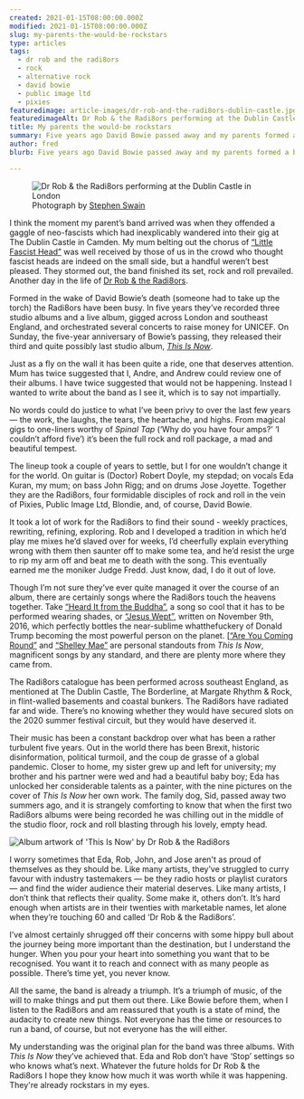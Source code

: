 ```yaml
---
created: 2021-01-15T08:00:00.000Z
modified: 2021-01-15T08:00:00.000Z
slug: my-parents-the-would-be-rockstars
type: articles
tags:
  - dr rob and the radi8ors
  - rock
  - alternative rock
  - david bowie
  - public image ltd
  - pixies
featuredimage: article-images/dr-rob-and-the-radi8ors-dublin-castle.jpg
featuredimageAlt: Dr Rob & the Radi8ors performing at the Dublin Castle in London
title: My parents the would-be rockstars
summary: Five years ago David Bowie passed away and my parents formed a band. Three albums later it’s safe to say they done him proud
author: fred
blurb: Five years ago David Bowie passed away and my parents formed a band. Three albums and boatload of work later it’s safe to say they done him proud.

---
```


<figure class="wide">
  <img src="article-images/dr-rob-and-the-radi8ors-dublin-castle.jpg" alt="Dr Rob & the Radi8ors performing at the Dublin Castle in London" />
  <figcaption>Photograph by <a href="https://stephenswain.com/">Stephen Swain</a></figcaption>
</figure>

I think the moment my parent’s band arrived was when they offended a gaggle of neo-fascists which had inexplicably wandered into their gig at The Dublin Castle in Camden. My mum belting out the chorus of [“Little Fascist Head”](https://open.spotify.com/track/5psqNazINfXyHORVlRkXJo) was well received by those of us in the crowd who thought fascist heads are indeed on the small side, but a handful weren’t best pleased. They stormed out, the band finished its set, rock and roll prevailed. Another day in the life of [Dr Rob & the Radi8ors](theradi8ors.com).

Formed in the wake of David Bowie’s death (someone had to take up the torch) the Radi8ors have been busy. In five years they’ve recorded three studio albums and a live album, gigged across London and southeast England, and orchestrated several concerts to raise money for UNICEF. On Sunday, the five-year anniversary of Bowie’s passing, they released their third and quite possibly last studio album, [_This Is Now_](https://open.spotify.com/album/2idIvKgMFDUWBSBHUfV4rh).

Just as a fly on the wall it has been quite a ride, one that deserves attention. Mum has twice suggested that I, Andre, and Andrew could review one of their albums. I have twice suggested that would not be happening. Instead I wanted to write about the band as I see it, which is to say not impartially.

No words could do justice to what I’ve been privy to over the last few years — the work, the laughs, the tears, the heartache, and highs. From magical gigs to one-liners worthy of _Spinal Tap_ (‘Why do you have four amps?’ ‘I couldn’t afford five’) it’s been the full rock and roll package, a mad and beautiful tempest.

The lineup took a couple of years to settle, but I for one wouldn’t change it for the world. On guitar is (Doctor) Robert Doyle, my stepdad; on vocals Eda Kuran, my mum; on bass John Rigg; and on drums Jose Joyette. Together they are the Radi8ors, four formidable disciples of rock and roll in the vein of Pixies, Public Image Ltd, Blondie, and, of course, David Bowie.

It took a lot of work for the Radi8ors to find their sound - weekly practices, rewriting, refining, exploring. Rob and I developed a tradition in which he’d play me mixes he’d slaved over for weeks, I’d cheerfully explain everything wrong with them then saunter off to make some tea, and he’d resist the urge to rip my arm off and beat me to death with the song. This eventually earned me the moniker Judge Fredd. Just know, dad, I do it out of love.  

Though I’m not sure they’ve ever quite managed it over the course of an album, there are certainly songs where the Radi8ors touch the heavens together. Take [“Heard It from the Buddha”](https://open.spotify.com/track/5zRtYigl7WqFHao2CioKPy), a song so cool that it has to be performed wearing shades, or [“Jesus Wept”](https://open.spotify.com/track/4Os5rR5maWJ4zxS87eqkJz), written on November 9th, 2016, which perfectly bottles the near-sublime whatthefuckery of Donald Trump becoming the most powerful person on the planet. [[“Are You Coming Round”](https://open.spotify.com/track/2H0r8fsNmtDqTuX9quSsoo) and [“Shelley Mae”](https://open.spotify.com/track/6qKdClJGyGXmTBF45tJ2y1) are personal standouts from _This Is Now_, magnificent songs by any standard, and there are plenty more where they came from.

The Radi8ors catalogue has been performed across southeast England, as mentioned at The Dublin Castle, The Borderline, at Margate Rhythm & Rock, in flint-walled basements and coastal bunkers. The Radi8ors have radiated far and wide. There’s no knowing whether they would have secured slots on the 2020 summer festival circuit, but they would have deserved it.

Their music has been a constant backdrop over what has been a rather turbulent five years. Out in the world there has been Brexit, historic disinformation, political turmoil, and the coup de grasse of a global pandemic. Closer to home, my sister grew up and left for university; my brother and his partner were wed and had a beautiful baby boy; Eda has unlocked her considerable talents as a painter, with the nine pictures on the cover of _This Is Now_ her own work. The family dog, Sid, passed away two summers ago, and it is strangely comforting to know that when the first two Radi8ors albums were being recorded he was chilling out in the middle of the studio floor, rock and roll blasting through his lovely, empty head.

![Album artwork of 'This Is Now' by Dr Rob & the Radi8ors](album-artwork/this-is-now-dr-rob-and-the-radi8ors.jpg "Album artwork of 'This Is Now' by Dr Rob & the Radi8ors")

I worry sometimes that Eda, Rob, John, and Jose aren't as proud of themselves as they should be. Like many artists, they’ve struggled to curry favour with industry tastemakers — be they radio hosts or playlist curators — and find the wider audience their material deserves. Like many artists, I don’t think that reflects their quality. Some make it, others don’t. It’s hard enough when artists are in their twenties with marketable names, let alone when they’re touching 60 and called ‘Dr Rob & the Radi8ors’.

I’ve almost certainly shrugged off their concerns with some hippy bull about the journey being more important than the destination, but I understand the hunger. When you pour your heart into something you want that to be recognised. You want it to reach and connect with as many people as possible. There’s time yet, you never know.

All the same, the band is already a triumph. It’s a triumph of music, of the will to make things and put them out there. Like Bowie before them, when I listen to the Radi8ors and am reassured that youth is a state of mind, the audacity to create new things. Not everyone has the time or resources to run a band, of course, but not everyone has the will either.

My understanding was the original plan for the band was three albums. With _This Is Now_ they’ve achieved that. Eda and Rob don’t have ‘Stop’ settings so who knows what’s next. Whatever the future holds for Dr Rob & the Radi8ors I hope they know how much it was worth while it was happening. They're already rockstars in my eyes.
